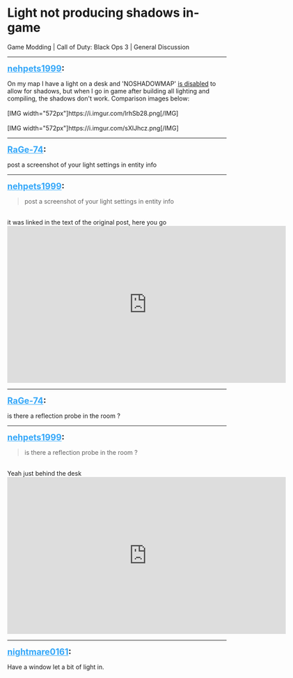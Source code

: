 # Light not producing shadows in-game
Game Modding | Call of Duty: Black Ops 3 | General Discussion

---
<strong style="font-size: 1.4em;"><span style="text-decoration: underline;text-decoration-color: #34a7f9;"><span style="color:#34a7f9;">nehpets1999</span></span>:</strong>

<p>On my map I have a light on a desk and &#39;NOSHADOWMAP&#39; <a href="https://i.imgur.com/lWevJk6.png">is disabled</a> to allow for shadows, but when I go in game after building all lighting and compiling, the shadows don&#39;t work. Comparison images below: <br /><br />[IMG width=&quot;572px&quot;]https://i.imgur.com/lrhSb28.png[/IMG]<br /><br />[IMG width=&quot;572px&quot;]https://i.imgur.com/sXlJhcz.png[/IMG]</p>

---
<strong style="font-size: 1.4em;"><span style="text-decoration: underline;text-decoration-color: #34a7f9;"><span style="color:#34a7f9;">RaGe-74</span></span>:</strong>

<p>post a screenshot of your light settings in entity info</p>

---
<strong style="font-size: 1.4em;"><span style="text-decoration: underline;text-decoration-color: #34a7f9;"><span style="color:#34a7f9;">nehpets1999</span></span>:</strong>

<p><blockquote>post a screenshot of your light settings in entity info<br /></blockquote><br />it was linked in the text of the original post, here you go <iframe type="text/html" width="640" height="360" src="https://www.youtube.com/embed/lWevJk6" frameborder="0"></iframe></p>

---
<strong style="font-size: 1.4em;"><span style="text-decoration: underline;text-decoration-color: #34a7f9;"><span style="color:#34a7f9;">RaGe-74</span></span>:</strong>

<p>is there a reflection probe in the room ?</p>

---
<strong style="font-size: 1.4em;"><span style="text-decoration: underline;text-decoration-color: #34a7f9;"><span style="color:#34a7f9;">nehpets1999</span></span>:</strong>

<p><blockquote>is there a reflection probe in the room ?<br /></blockquote><br />Yeah just behind the desk<br /><iframe type="text/html" width="640" height="360" src="https://www.youtube.com/embed/YSpXL3n" frameborder="0"></iframe></p>

---
<strong style="font-size: 1.4em;"><span style="text-decoration: underline;text-decoration-color: #34a7f9;"><span style="color:#34a7f9;">nightmare0161</span></span>:</strong>

<p>Have a window let a bit of light in.</p>
